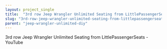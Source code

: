 ```yaml
---
layout: project_single
title:  "3rd row Jeep Wrangler Unlimited Seating from LittlePassengerSeats - YouTube"
slug: "3rd-row-jeep-wrangler-unlimited-seating-from-littlepassengerseats-youtube"
parent: "jeep-wrangler-unlimited-diy"
---
```

3rd row Jeep Wrangler Unlimited Seating from LittlePassengerSeats - YouTube